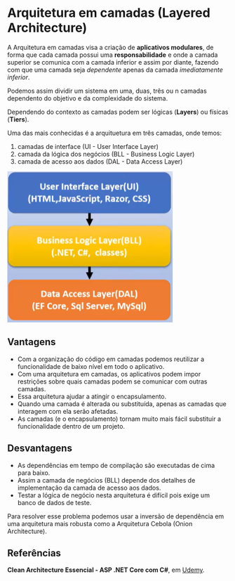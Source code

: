 # Arquitetura em camadas (Layered Architecture)

A Arquitetura em camadas visa a criação de **aplicativos modulares**, de forma que cada camada possui uma **responsabilidade** e onde a camada superior se comunica com a camada inferior e assim por diante, fazendo com que uma camada seja *dependente* apenas da camada *imediatamente inferior*.

Podemos assim dividir um sistema em uma, duas, três ou n camadas dependento do objetivo e da complexidade do sistema.

Dependendo do contexto as camadas podem ser lógicas (**Layers**) ou físicas (**Tiers**).

Uma das mais conhecidas é a arquituetura em três camadas, onde temos:
1) camadas de interface (UI - User Interface Layer)
2) camada da lógica dos negócios (BLL - Business Logic Layer)
3) camada de acesso aos dados (DAL - Data Access Layer)

![Representação](Imagens/representacao.png)

## Vantagens
- Com a organização do código em camadas podemos reutilizar a funcionalidade de baixo nível em todo o aplicativo.
- Com uma arquitetura em camadas, os aplicativos podem impor restrições sobre quais camadas podem se comunicar com outras camadas.
- Essa arquitetura ajudar a atingir o encapsulamento.
- Quando uma camada é alterada ou substituída, apenas as camadas que interagem com ela serão afetadas.
- As camadas (e o encapsulamento) tornam muito mais fácil substituir a funcionalidade dentro de um projeto.

## Desvantagens
- As dependências em tempo de compilação são executadas de cima para baixo.
- Assim a camada de negócios (BLL) depende dos detalhes de implementação da camada de acesso aos dados.
- Testar a lógica de negócio nesta arquitetura é difícil pois exige um banco de dados de teste.

Para resolver esse problema podemos usar a inversão de dependência em uma arquitetura mais robusta como a Arquitetura Cebola (Onion Architecture).

## Referências

**Clean Architecture Essencial - ASP .NET Core com C#**, em [Udemy](https://www.udemy.com/course/clean-architecture-essencial-asp-net-core-com-c/).